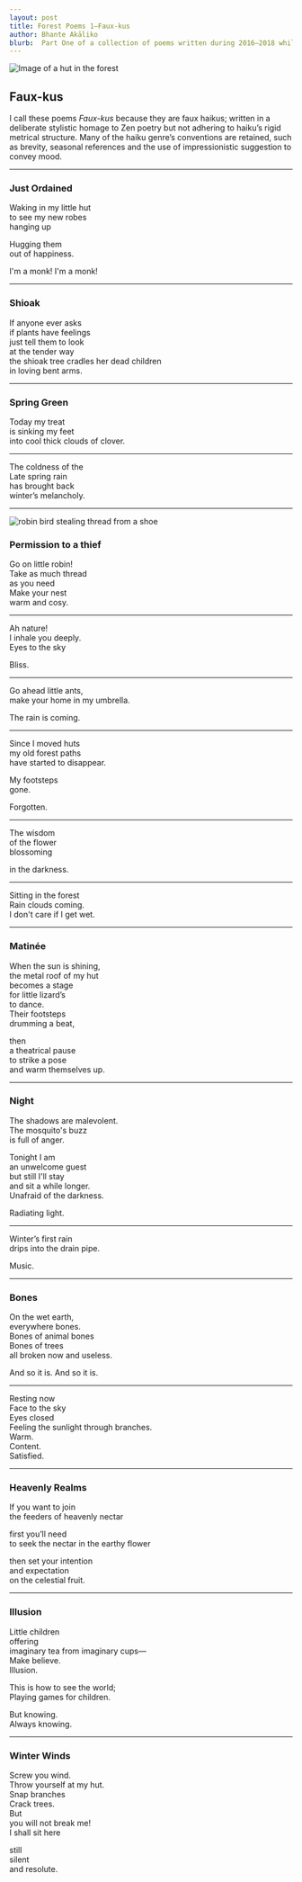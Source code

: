 ```yaml
---
layout: post
title: Forest Poems 1—Faux-kus
author: Bhante Akāliko
blurb:  Part One of a collection of poems written during 2016–2018 whilst residing at Bodhinyana Monastery in Serpentine, Western Australia. Inspired by the poems of the senior nuns and monks from the <i>Therīgāthā</i> and <i>Theragāthā</i>, as well as the later Chan and Zen literary traditions, these poems are a homage to the ideal of the rustic solitude of a forest monastic. They explore themes of impermanence, death, melancholy, as well as the joys and struggles of meditation.   
---
```


<img alt="Image of a hut in the forest" src="https://raw.githubusercontent.com/lokanta/lokanta.github.io/master/hut2.jpg">

## Faux-kus

I call these poems *Faux-kus* because they are faux haikus; written in a deliberate stylistic homage to Zen poetry but not adhering to haiku’s rigid metrical structure. Many of the haiku genre’s conventions are retained, such as brevity, seasonal references and the use of impressionistic suggestion to convey mood. 

<hr>

<section class="poetry">


<section class="poem">
<h3>Just Ordained</h3>

<p>Waking in my little hut<br> 
to see my new robes<br>
hanging up

<p>Hugging them<br> 
out of happiness.

<p>I'm a monk! I'm a monk!

<hr>



<section class="poem">
<h3>Shioak</h3>

<p>If anyone ever asks<br>
if plants have feelings<br>
just tell them to look<br>
at the tender way<br> 
the shioak tree cradles her dead children<br>
in loving bent arms.

<hr>



<section class="poem">
<h3>Spring Green </h3>

<p>Today my treat<br> 
is sinking my feet<br> 
into cool thick clouds of clover.

<hr>

<p>The coldness of the<br> 
Late spring rain<br> 
has brought back<br>
winter’s melancholy.

<hr>

<img alt="robin bird stealing thread from a shoe" src="https://raw.githubusercontent.com/lokanta/lokanta.github.io/master/robin%20thief.jpg">



<section class="poem">
<h3>Permission to a thief</h3>

<p>Go on little robin!<br> 
Take as much thread<br> 
as you need<br> 
Make your nest<br> 
warm and cosy.

<hr>

<p>Ah nature!<br> 
I inhale you deeply.<br>
Eyes to the sky

<p>Bliss.

<hr>

<p>Go ahead little ants,<br> 
make your home in my umbrella. 

<p>The rain is coming.

<hr>

<p>Since I moved huts<br> 
my old forest paths<br> 
have started to disappear. 

<p>My footsteps<br> 
gone. 

<p>Forgotten.

<hr>

<p>The wisdom<br> 
of the flower<br>
blossoming

<p>in the darkness.

<hr>

<p>Sitting in the forest<br>
Rain clouds coming.<br> 
I don't care if I get wet.

<hr>



<section class="poem">
<h3>Matinée</h3>

<p>When the sun is shining,<br>
the metal roof of my hut <br>
becomes a stage<br> 
for little lizard’s<br>
to dance.<br> 
Their footsteps<br> 
drumming a beat, 

<p>then<br> 
a theatrical pause<br> 
to strike a pose<br>
and warm themselves up.

<hr>



<section class="poem">
<h3>Night</h3>

<p>The shadows are malevolent.<br> 
The mosquito's buzz<br>
is full of anger.

<p>Tonight I am<br> 
an unwelcome guest<br>
but still I'll stay<br> 
and sit a while longer.<br>
Unafraid of the darkness. 

<p>Radiating light.

<hr>

<p>Winter’s first rain<br> 
drips into the drain pipe.

<p>Music.

<hr>



<section class="poem">
<h3>Bones</h3>

<p>On the wet earth,<br> 
everywhere bones.<br> 
Bones of animal bones<br>
Bones of trees<br>
all broken now and useless. 

<p>And so it is. And so it is.

<hr>

<p>Resting now<br> 
Face to the sky<br> 
Eyes closed<br>
Feeling the sunlight through branches.<br>
Warm.<br> 
Content.<br> 
Satisfied.

<hr>



<section class="poem">
<h3>Heavenly Realms</h3>

<p>If you want to join<br> 
the feeders of heavenly nectar

<p>first you’ll need<br>
to seek the nectar in the earthy flower

<p>then set your intention<br>
and expectation<br> 
on the celestial fruit.

<hr>



<section class="poem">
<h3>Illusion</h3>

<p>Little children<br> 
offering<br> 
imaginary tea from imaginary cups—<br>
Make believe.<br>
Illusion.

<p>This is how to see the world;<br>
Playing games for children.

<p>But knowing.<br> 
Always knowing.

<hr>



<section class="poem">
<h3>Winter Winds</h3>

<p>Screw you wind.<br> 
Throw yourself at my hut.<br> 
Snap branches<br>
Crack trees.<br>
But<br> 
you will not break me!<br> 
I shall sit here 

<p>still<br> 
silent<br> 
and resolute. 

